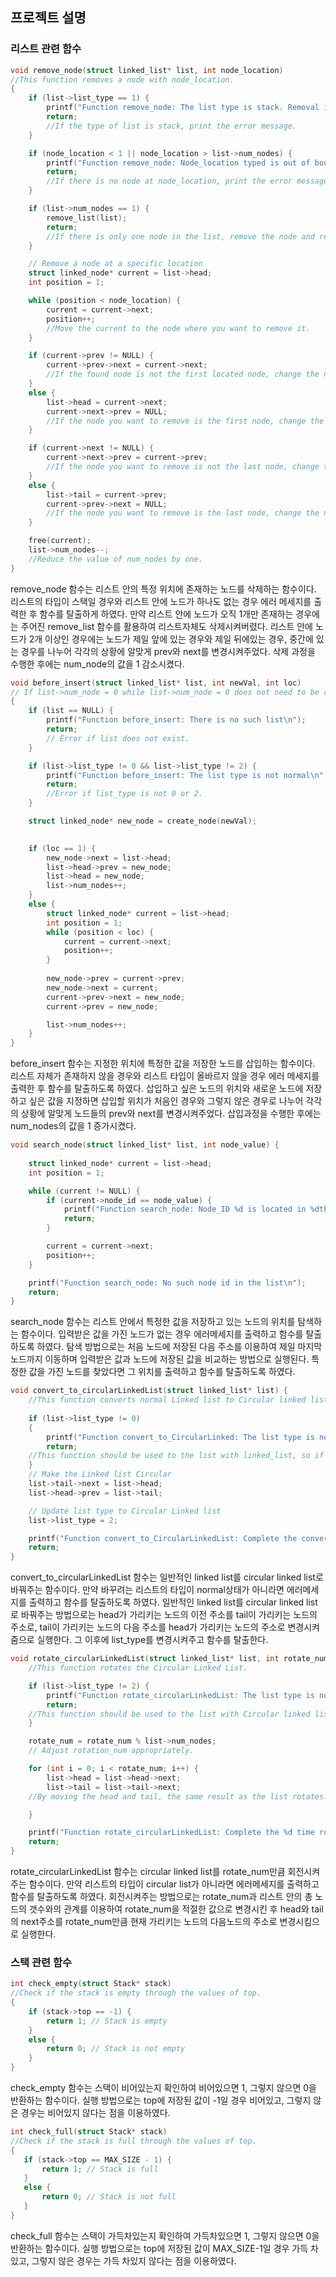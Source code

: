 ## 프로젝트 설명

### 리스트 관련 함수


``` C
void remove_node(struct linked_list* list, int node_location) 
//This function removes a node with node_location.
{                                  
	if (list->list_type == 1) {                                                                  
		printf("Function remove_node: The list type is stack. Removal is not allowed.\n");       
		return;
		//If the type of list is stack, print the error message.
	}

	if (node_location < 1 || node_location > list->num_nodes) {                                   
		printf("Function remove_node: Node_location typed is out of boundary\n");
		return;
		//If there is no node at node_location, print the error message.
	}

	if (list->num_nodes == 1) {                                                                   
		remove_list(list);
		return;
		//If there is only one node in the list, remove the node and remove the list also since there is nothing left.
	}

	// Remove a node at a specific location
	struct linked_node* current = list->head;
	int position = 1;

	while (position < node_location) {
		current = current->next;
		position++;
		//Move the current to the node where you want to remove it.
	}

	if (current->prev != NULL) {
		current->prev->next = current->next;
		//If the found node is not the first located node, change the next of the previous node of the node you want to remove to the next node of the node you want to remove.
	}
	else {
		list->head = current->next;
		current->next->prev = NULL;
		//If the node you want to remove is the first node, change the node indicated by the head and change the prev address of the next node to NULL.
	}

	if (current->next != NULL) {
		current->next->prev = current->prev;
		//If the node you want to remove is not the last node, change the prev of the next node of the node you want to remove to the previous node of the node you want to remove.
	}
	else {
		list->tail = current->prev;
		current->prev->next = NULL;
		//If the node you want to remove is the last node, change the node indicated by the tail, and change the next value of the previous node of the node you want to remove to NULL.
	}

	free(current);
	list->num_nodes--;
	//Reduce the value of num_nodes by one.
}

```

 remove_node 함수는 리스트 안의 특정 위치에 존재하는 노드를 삭제하는 함수이다. 리스트의 타입이 스택일 경우와 리스트 안에 노드가 하나도 없는 경우 에러 메세지를 출력한 후 함수를 탈출하게 하였다. 만약 리스트 안에 노드가 오직 1개만 존재하는 경우에는 주어진 remove_list 함수를 활용하여 리스트자체도 삭제시켜버렸다. 리스트 안에 노드가 2개 이상인 경우에는 노드가 제일 앞에 있는 경우와 제일 뒤에있는 경우, 중간에 있는 경우를 나누어 각각의 상황에 알맞게 prev와 next를 변경시켜주었다. 삭제 과정을 수행한 후에는 num_node의 값을 1 감소시켰다.
 


```c
void before_insert(struct linked_list* list, int newVal, int loc) 
// If list->num_node = 0 while list->num_node = 0 does not need to be considered because you create a node at first.
{ 
	if (list == NULL) {                                                     
		printf("Function before_insert: There is no such list\n");
		return;
		// Error if list does not exist.
	}

	if (list->list_type != 0 && list->list_type != 2) {                     
		printf("Function before_insert: The list type is not normal\n");
		return;
		//Error if list_type is not 0 or 2.
	}

	struct linked_node* new_node = create_node(newVal);
	

	if (loc == 1) {                                                    //If you insert the first node.
		new_node->next = list->head;                                   //The next of the new node points to the node indicated by the head.
		list->head->prev = new_node;                                   //Prev of the next node of the new node points to the new node.
		list->head = new_node;                                         //The place where the head points is a new node.
		list->num_nodes++;                                             //Increase the value of num_nodes by one.
	}
	else {                                                             //If you insert a node in the middle.
		struct linked_node* current = list->head;                      //Declare the current pointer to locate where to insert.
		int position = 1;                                              //Declare int position to tell you where you are.
		while (position < loc) {                                       //Move current to next until it is in the position to insert.
			current = current->next;                                        
			position++;
		}
		                                                                //Current arrives to the location to insert New and existing nodes
		new_node->prev = current->prev;                                 //Assign the prev value of the new node to the prev of the node indicated by current.
		new_node->next = current;                                       //Assign the next value of a new node to the address value of the node that current points to.
		current->prev->next = new_node;                                 //Assign the next of the previous node of the node that current points to as a new node.
		current->prev = new_node;                                       //Assign the prev of the node that current points to as a new node.

		list->num_nodes++;                                              //Increase the value of num_nodes by one.
	}
}

```

 before_insert 함수는 지정한 위치에 특정한 값을 저장한 노드를 삽입하는 함수이다. 리스트 자체가 존재하지 않을 경우와 리스트 타입이 올바르지 않을 경우 에러 메세지를 출력한 후 함수를 탈출하도록 하였다. 삽입하고 싶은 노드의 위치와 새로운 노드에 저장하고 싶은 값을 지정하면 삽입할 위치가 처음인 경우와 그렇지 않은 경우로 나누어 각각의 상황에 알맞게 노드들의 prev와 next를 변경시켜주었다. 삽입과정을 수행한 후에는 num_nodes의 값을 1 증가시켰다.


```c
void search_node(struct linked_list* list, int node_value) {                    //It is a function of finding the location of a node with a value of node_value.
	
	struct linked_node* current = list->head;                                   //Declaring the current pointer for node discovery. 
	int position = 1;                                                           

	while (current != NULL) {                                                   //Repeat until current encounters NULL because there is no value while navigating the node.
		if (current->node_id == node_value) {                                   //When you find the desired node, it tells you the location of the node and exits the function.
			printf("Function search_node: Node_ID %d is located in %dth node.\n", node_value, position);
			return;                                                            
		}

		current = current->next;                                                  //If the condition of the if statement is not met, point to the next node.
		position++;                                                              
	}   

	printf("Function search_node: No such node id in the list\n");                //Output an error message if there is no value.
	return;
}
```
 search_node 함수는 리스트 안에서 특정한 값을 저장하고 있는 노드의 위치를 탐색하는 함수이다. 입력받은 값을 가진 노드가 없는 경우 에러메세지를 출력하고 함수를 탈출하도록 하였다. 탐색 방법으로는 처음 노드에 저장된 다음 주소를 이용하여 제일 마지막 노드까지 이동하며 입력받은 값과 노드에 저장된 값을 비교하는 방법으로 실행된다. 특정한 값을 가진 노드를 찾았다면 그 위치를 출력하고 함수를 탈출하도록 하였다.

 
```c
void convert_to_circularLinkedList(struct linked_list* list) {                           
	//This function converts normal Linked list to Circular linked list.
	
	if (list->list_type != 0) 
	{
		printf("Function convert_to_CircularLinked: The list type is not normal.\n");
		return;
	//This function should be used to the list with linked_list, so if list is Stack or already Circular_linked_list, print error message.
	}
	// Make the Linked list Circular
	list->tail->next = list->head;
	list->head->prev = list->tail;

	// Update list type to Circular Linked list
	list->list_type = 2;

	printf("Function convert_to_CircularLinkedList: Complete the converting to circular linked list.\n");
	return;
}

```

 convert_to_circularLinkedList 함수는 일반적인 linked list를 circular linked list로 바꿔주는 함수이다. 만약 바꾸려는 리스트의 타입이 normal상태가 아니라면 에러메세지를 출력하고 함수를 탈출하도록 하였다. 일반적인 linked list를 circular linked list로 바꿔주는 방법으로는 head가 가리키는 노드의 이전 주소를 tail이 가리키는 노드의 주소로, tail이 가리키는 노드의 다음 주소를 head가 가리키는 노드의 주소로 변경시켜 줌으로 실행한다. 그 이후에 list_type를 변경시켜주고 함수를 탈출한다.


```c
void rotate_circularLinkedList(struct linked_list* list, int rotate_num) {
	//This function rotates the Circular Linked List.

	if (list->list_type != 2) {
		printf("Function rotate_circularLinkedList: The list type is not Circular Linked List.\n");
		return;
	//This function should be used to the list with Circular linked list, so if list is Stack or Linked_list print error message.
	}

	rotate_num = rotate_num % list->num_nodes; 
	// Adjust rotation_num appropriately.

	for (int i = 0; i < rotate_num; i++) {
		list->head = list->head->next;
		list->tail = list->tail->next;
	//By moving the head and tail, the same result as the list rotates.

	}

	printf("Function rotate_circularLinkedList: Complete the %d time rotation.\n", rotate_num);
	return;
}
```

  rotate_circularLinkedList 함수는 circular linked list를 rotate_num만큼 회전시켜주는 함수이다. 만약 리스트의 타입이 circular list가 아니라면 에러메세지를 출력하고 함수를 탈출하도록 하였다. 회전시켜주는 방법으로는 rotate_num과 리스트 안의 총 노드의 갯수와의 관계를 이용하여 rotate_num을 적절한 값으로 변경시킨 후 head와 tail의 next주소를 rotate_num만큼 현재 가리키는 노드의 다음노드의 주소로 변경시킴으로 실행한다.




### 스택 관련 함수


```c
int check_empty(struct Stack* stack) 
//Check if the stack is empty through the values of top.
{
	if (stack->top == -1) {
		return 1; // Stack is empty
	}
	else {
		return 0; // Stack is not empty
	}
}

```

 check_empty 함수는 스택이 비어있는지 확인하여 비어있으면 1, 그렇지 않으면 0을 반환하는 함수이다. 실행 방법으로는 top에 저장된 값이 -1일 경우 비어있고, 그렇지 않은 경우는 비어있지 않다는 점을 이용하였다.

 ```c
int check_full(struct Stack* stack) 
//Check if the stack is full through the values of top.
{
	if (stack->top == MAX_SIZE - 1) {
		return 1; // Stack is full
	}
	else {
		return 0; // Stack is not full
	}
}

```

 check_full 함수는 스택이 가득차있는지 확인하여 가득차있으면 1, 그렇지 않으면 0을 반환하는 함수이다. 실행 방법으로는 top에 저장된 값이 MAX_SIZE-1일 경우 가득 차있고, 그렇지 않은 경우는 가득 차있지 않다는 점을 이용하였다.
